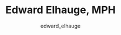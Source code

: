 ---
# this is autogenerated: do not edit
title: Edward Elhauge, MPH
author: edward_elhauge
layout: author-bio
excerpt: Specialist
type: member
header:
  teaser: /assets/images/people/bio-elhauge.jpg
papers: 
---